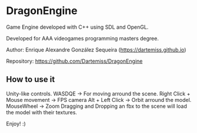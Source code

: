 # DragonEngine
Game Engine developed with C++ using SDL and OpenGL. 

Developed for AAA videogames programming masters degree.

Author: Enrique Alexandre González Sequeira (https://dartemiss.github.io)

Repository: https://github.com/Dartemiss/DragonEngine

## How to use it
Unity-like controls.
WASDQE -> For moving arround the scene.
Right Click + Mouse movement -> FPS camera
Alt + Left Click -> Orbit arround the model.
MouseWheel -> Zoom
Dragging and Dropping an fbx to the scene will load the model with their textures.


Enjoy! :)

